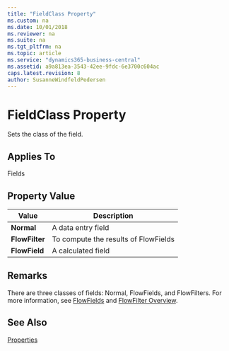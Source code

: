 ```yaml
---
title: "FieldClass Property"
ms.custom: na
ms.date: 10/01/2018
ms.reviewer: na
ms.suite: na
ms.tgt_pltfrm: na
ms.topic: article
ms.service: "dynamics365-business-central"
ms.assetid: a9a813ea-3543-42ee-9fdc-6e3700c604ac
caps.latest.revision: 8
author: SusanneWindfeldPedersen
---
```


 

# FieldClass Property
Sets the class of the field.  
  
## Applies To  
 Fields  
  
## Property Value  
  
|**Value**|**Description**|  
|---------------|---------------------|  
|**Normal**|A data entry field|  
|**FlowFilter**|To compute the results of FlowFields|  
|**FlowField**|A calculated field|  
  
## Remarks  
 There are three classes of fields: Normal, FlowFields, and FlowFilters. For more information, see [FlowFields](../devenv-flowfields.md) and [FlowFilter Overview](../devenv-flowfilter-overview.md).  
  
## See Also  
 [Properties](devenv-properties.md)   
 